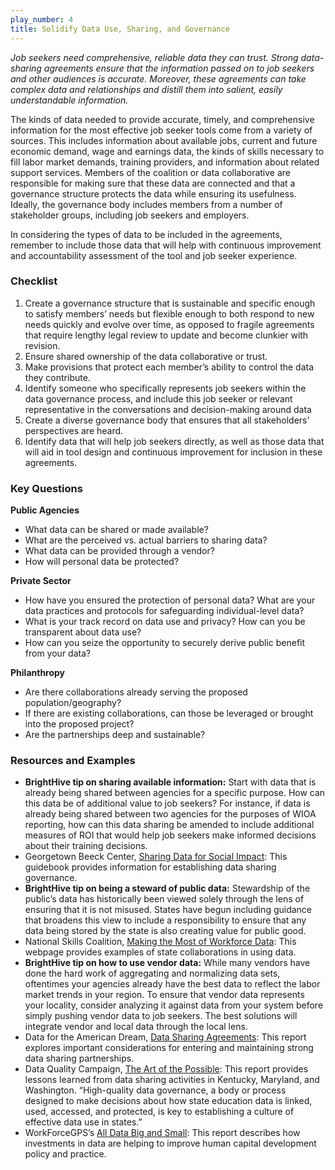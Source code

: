 ```yaml
---
play_number: 4
title: Solidify Data Use, Sharing, and Governance
---
```

*Job seekers need comprehensive, reliable data they can trust. Strong data-sharing agreements ensure that the information passed on to job seekers and other audiences is accurate. Moreover, these agreements can take complex data and relationships and distill them into salient, easily understandable information.*

The kinds of data needed to provide accurate, timely, and comprehensive information for the most effective job seeker tools come from a variety of sources. This includes information about available jobs, current and future economic demand, wage and earnings data, the kinds of skills necessary to fill labor market demands, training providers, and information about related support services. Members of the coalition or data collaborative are responsible for making sure that these data are connected and that a governance structure protects the data while ensuring its usefulness. Ideally, the governance body includes members from a number of stakeholder groups, including job seekers and employers.

In considering the types of data to be included in the agreements, remember to include those data that will help with continuous improvement and accountability assessment of the tool and job seeker experience. 

### Checklist
1. Create a governance structure that is sustainable and specific enough to satisfy members’ needs but flexible enough to both respond to new needs quickly and evolve over time, as opposed to fragile agreements that require lengthy legal review to update and become clunkier with revision.
2. Ensure shared ownership of the data collaborative or trust.
3. Make provisions that protect each member’s ability to control the data they contribute.
4. Identify someone who specifically represents job seekers within the data governance process, and include this job seeker or relevant representative in the conversations and decision-making around data
5. Create a diverse governance body that ensures that all stakeholders’ perspectives are heard.
6. Identify data that will help job seekers directly, as well as those data that will aid in tool design and continuous improvement for inclusion in these agreements.

### Key Questions
**Public Agencies**
- What data can be shared or made available? 
- What are the perceived vs. actual barriers to sharing data? 
- What data can be provided through a vendor? 
- How will personal data be protected?

**Private Sector**
- How have you ensured the protection of personal data? What are your data practices and protocols for safeguarding individual-level data?
- What is your track record on data use and privacy? How can you be transparent about data use?
- How can you seize the opportunity to securely derive public benefit from your data? 

**Philanthropy**
- Are there collaborations already serving the proposed population/geography?
- If there are existing collaborations, can those be leveraged or brought into the proposed project?
- Are the partnerships deep and sustainable?

### Resources and Examples
- **BrightHive tip on sharing available information:** Start with data that is already being shared between agencies for a specific purpose. How can this data be of additional value to job seekers? For instance, if data is already being shared between two agencies for the purposes of WIOA reporting, how can this data sharing be amended to include additional measures of ROI that would help job seekers make informed decisions about their training decisions.
- Georgetown Beeck Center,  [Sharing Data for Social Impact](https://beeckcenter.georgetown.edu/wp-content/uploads/2020/01/Data-Sharing-Appendix.pdf): This guidebook provides information for establishing data sharing governance.
- **BrightHive tip on being a steward of public data:** Stewardship of the public’s data has historically been viewed solely through the lens of ensuring that it is not misused. States have begun including guidance that broadens this view to include a responsibility to ensure that any data being stored by the state is also creating value for public good.
- National Skills Coalition, [Making the Most of Workforce Data](https://m.nationalskillscoalition.org/resources/publications/file/WDQC-MakingtheMostofWorkforceData-webfinal.pdf): This webpage provides examples of state collaborations in using data.
- **BrightHive tip on how to use vendor data:** While many vendors have done the hard work of aggregating and normalizing data sets, oftentimes your agencies already have the best data to reflect the labor market trends in your region. To ensure that vendor data represents your locality, consider analyzing it against data from your system before simply pushing vendor data to job seekers. The best solutions will integrate vendor and local data through the local lens.
- Data for the American Dream, [Data Sharing Agreements](https://d4ad.com/wp-content/uploads/2020/07/Data-Sharing-Agreements.pdf): This report explores important considerations for entering and maintaining strong data sharing partnerships. 
- Data Quality Campaign, [The Art of the Possible](https://dataqualitycampaign.org/wp-content/uploads/2018/03/DQC-Cross-Agency-Gov-CaseStudy-032218.pdf): This report provides lessons learned from data sharing activities in Kentucky, Maryland, and Washington. “High-quality data governance, a body or process designed to make decisions about how state education data is linked, used, accessed, and protected, is key to establishing a culture of effective data use in states.”
- WorkForceGPS’s [All Data Big and Small](https://www.youthcareerconnect.workforcegps.org/resources/2019/12/23/20/14/All-Data-Big-and-Small-Using-Information-to-Guide-Workforce-Development): This report describes how investments in data are helping to improve human capital development policy and practice.
